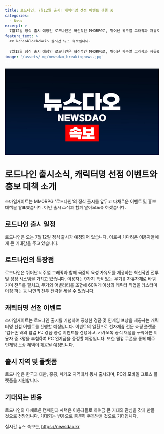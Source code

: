 ```yaml
---
title: 로드나인, 7월12일 출시! 캐릭터명 선점 이벤트 진행 중
categories:
  - News
excerpt: >
  7월12일 정식 출시 예정인 로드나인은 혁신적인 MMORPG로, 뛰어난 비주얼 그래픽과 자유로운 전투 및 성장 시스템을 제공한다. 9가지 무기를 자유롭게 교체하고, 60여 개 이상의 캐릭터 직업을 커스터마이징하여 나만의 전투 전략을 세울 수 있다. 스마일게이트는 출시를 기념해 풍성한 경품 및 인게임 보상을 제공하는 이벤트를 진행한다. 또한, PC와 모바일 크로스 플랫폼을 지원하며, 한국과 대만, 홍콩, 마카오에서 동시 출시된다.
feature_text: >
  ## koreablockchain 실시간 뉴스 속보입니다.

  7월12일 정식 출시 예정인 로드나인은 혁신적인 MMORPG로, 뛰어난 비주얼 그래픽과 자유로운 전투 및 성장 시스템을 제공한다. 9가지 무기를 자유롭게 교체하고, 60여 개 이상의 캐릭터 직업을 커스터마이징하여 나만의 전투 전략을 세울 수 있다. 스마일게이트는 출시를 기념해 풍성한 경품 및 인게임 보상을 제공하는 이벤트를 진행한다. 또한, PC와 모바일 크로스 플랫폼을 지원하며, 한국과 대만, 홍콩, 마카오에서 동시 출시된다.
image: '/assets/img/newsdao_breakingnews.jpg'
---
```


<p><img src="/assets/img/newsdao_breakingnews.jpg" alt="koreablockchain 속보" /></p>

<h1>로드나인 출시소식, 캐릭터명 선점 이벤트와 홍보 대책 소개</h1>

<p data-ke-size="size16">스마일게이트는 MMORPG '로드나인'의 정식 출시를 앞두고 다채로운 이벤트 및 홍보 대책을 발표했습니다. 이번 출시 소식과 함께 알아보도록 하겠습니다.</p>

<h2 data-ke-size="size26">로드나인 출시 일정</h2>

<p data-ke-size="size16">로드나인은 오는 7월 12일 정식 출시가 예정되어 있습니다. 이로써 기다려온 이용자들에게 큰 기대감을 주고 있습니다.</p>

<h2 data-ke-size="size26">로드나인의 특장점</h2>

<p data-ke-size="size16">로드나인은 뛰어난 비주얼 그래픽과 함께 극강의 육성 자유도를 제공하는 혁신적인 전투 및 성장 시스템을 가지고 있습니다. 이용자는 9가지 특색 있는 무기를 자유자재로 바꿔가며 전투를 펼치고, 무기와 어빌리티를 조합해 60여개 이상의 캐릭터 직업을 커스터마이징 하는 등 나만의 전투 전략을 세울 수 있습니다.</p>

<h2 data-ke-size="size26">캐릭터명 선점 이벤트</h2>

<p data-ke-size="size16">스마일게이트는 로드나인 출시를 기념하여 풍성한 경품 및 인게임 보상을 제공하는 캐릭터명 선점 이벤트를 진행할 예정입니다. 이벤트의 일환으로 전자제품 전문 쇼핑 플랫폼 '컴퓨존'과의 협업 PC 경품 증정 이벤트를 진행하고, 카카오톡 공식 채널을 구독하는 이용자 중 3명을 추첨하여 PC 완제품을 증정할 예정입니다. 또한 웰컴 쿠폰을 통해 매주 인게임 보상 혜택이 제공될 예정입니다.</p>

<h2 data-ke-size="size26">출시 지역 및 플랫폼</h2>

<p data-ke-size="size16">로드나인은 한국과 대만, 홍콩, 마카오 지역에서 동시 출시되며, PC와 모바일 크로스 플랫폼을 지원합니다.</p>

<h2 data-ke-size="size26">기대되는 반응</h2>

<p data-ke-size="size16">로드나인의 다채로운 캠페인과 혜택은 이용자들로 하여금 큰 기대와 관심을 갖게 만들 것으로 전망됩니다. 기대되는 반응으로 충분히 주목받을 것으로 기대됩니다.</p>
실시간 뉴스 속보는, <a href="https://newsdao.kr" rel="dofollow">https://newsdao.kr</a>



